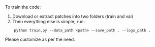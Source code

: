 To train the code: <br>
1. Download or extract patches into two folders (train and val)
2. Then everything else is simple, run:
```
    python train.py --data_path <path> --save_path . --logs_path .
```
Please customize as per the need.

